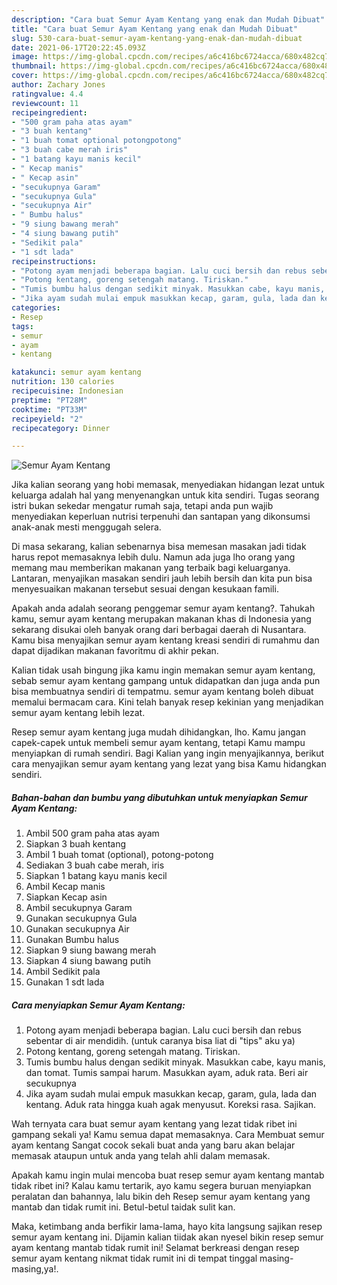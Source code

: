 ```yaml
---
description: "Cara buat Semur Ayam Kentang yang enak dan Mudah Dibuat"
title: "Cara buat Semur Ayam Kentang yang enak dan Mudah Dibuat"
slug: 530-cara-buat-semur-ayam-kentang-yang-enak-dan-mudah-dibuat
date: 2021-06-17T20:22:45.093Z
image: https://img-global.cpcdn.com/recipes/a6c416bc6724acca/680x482cq70/semur-ayam-kentang-foto-resep-utama.jpg
thumbnail: https://img-global.cpcdn.com/recipes/a6c416bc6724acca/680x482cq70/semur-ayam-kentang-foto-resep-utama.jpg
cover: https://img-global.cpcdn.com/recipes/a6c416bc6724acca/680x482cq70/semur-ayam-kentang-foto-resep-utama.jpg
author: Zachary Jones
ratingvalue: 4.4
reviewcount: 11
recipeingredient:
- "500 gram paha atas ayam"
- "3 buah kentang"
- "1 buah tomat optional potongpotong"
- "3 buah cabe merah iris"
- "1 batang kayu manis kecil"
- " Kecap manis"
- " Kecap asin"
- "secukupnya Garam"
- "secukupnya Gula"
- "secukupnya Air"
- " Bumbu halus"
- "9 siung bawang merah"
- "4 siung bawang putih"
- "Sedikit pala"
- "1 sdt lada"
recipeinstructions:
- "Potong ayam menjadi beberapa bagian. Lalu cuci bersih dan rebus sebentar di air mendidih. (untuk caranya bisa liat di &#34;tips&#34; aku ya)"
- "Potong kentang, goreng setengah matang. Tiriskan."
- "Tumis bumbu halus dengan sedikit minyak. Masukkan cabe, kayu manis, dan tomat. Tumis sampai harum. Masukkan ayam, aduk rata. Beri air secukupnya"
- "Jika ayam sudah mulai empuk masukkan kecap, garam, gula, lada dan kentang. Aduk rata hingga kuah agak menyusut. Koreksi rasa. Sajikan."
categories:
- Resep
tags:
- semur
- ayam
- kentang

katakunci: semur ayam kentang 
nutrition: 130 calories
recipecuisine: Indonesian
preptime: "PT28M"
cooktime: "PT33M"
recipeyield: "2"
recipecategory: Dinner

---
```



![Semur Ayam Kentang](https://img-global.cpcdn.com/recipes/a6c416bc6724acca/680x482cq70/semur-ayam-kentang-foto-resep-utama.jpg)

Jika kalian seorang yang hobi memasak, menyediakan hidangan lezat untuk keluarga adalah hal yang menyenangkan untuk kita sendiri. Tugas seorang istri bukan sekedar mengatur rumah saja, tetapi anda pun wajib menyediakan keperluan nutrisi terpenuhi dan santapan yang dikonsumsi anak-anak mesti menggugah selera.

Di masa  sekarang, kalian sebenarnya bisa memesan masakan jadi tidak harus repot memasaknya lebih dulu. Namun ada juga lho orang yang memang mau memberikan makanan yang terbaik bagi keluarganya. Lantaran, menyajikan masakan sendiri jauh lebih bersih dan kita pun bisa menyesuaikan makanan tersebut sesuai dengan kesukaan famili. 



Apakah anda adalah seorang penggemar semur ayam kentang?. Tahukah kamu, semur ayam kentang merupakan makanan khas di Indonesia yang sekarang disukai oleh banyak orang dari berbagai daerah di Nusantara. Kamu bisa menyajikan semur ayam kentang kreasi sendiri di rumahmu dan dapat dijadikan makanan favoritmu di akhir pekan.

Kalian tidak usah bingung jika kamu ingin memakan semur ayam kentang, sebab semur ayam kentang gampang untuk didapatkan dan juga anda pun bisa membuatnya sendiri di tempatmu. semur ayam kentang boleh dibuat memalui bermacam cara. Kini telah banyak resep kekinian yang menjadikan semur ayam kentang lebih lezat.

Resep semur ayam kentang juga mudah dihidangkan, lho. Kamu jangan capek-capek untuk membeli semur ayam kentang, tetapi Kamu mampu menyiapkan di rumah sendiri. Bagi Kalian yang ingin menyajikannya, berikut cara menyajikan semur ayam kentang yang lezat yang bisa Kamu hidangkan sendiri.

<!--inarticleads1-->

##### Bahan-bahan dan bumbu yang dibutuhkan untuk menyiapkan Semur Ayam Kentang:

1. Ambil 500 gram paha atas ayam
1. Siapkan 3 buah kentang
1. Ambil 1 buah tomat (optional), potong-potong
1. Sediakan 3 buah cabe merah, iris
1. Siapkan 1 batang kayu manis kecil
1. Ambil  Kecap manis
1. Siapkan  Kecap asin
1. Ambil secukupnya Garam
1. Gunakan secukupnya Gula
1. Gunakan secukupnya Air
1. Gunakan  Bumbu halus
1. Siapkan 9 siung bawang merah
1. Siapkan 4 siung bawang putih
1. Ambil Sedikit pala
1. Gunakan 1 sdt lada




<!--inarticleads2-->

##### Cara menyiapkan Semur Ayam Kentang:

1. Potong ayam menjadi beberapa bagian. Lalu cuci bersih dan rebus sebentar di air mendidih. (untuk caranya bisa liat di &#34;tips&#34; aku ya)
1. Potong kentang, goreng setengah matang. Tiriskan.
1. Tumis bumbu halus dengan sedikit minyak. Masukkan cabe, kayu manis, dan tomat. Tumis sampai harum. Masukkan ayam, aduk rata. Beri air secukupnya
1. Jika ayam sudah mulai empuk masukkan kecap, garam, gula, lada dan kentang. Aduk rata hingga kuah agak menyusut. Koreksi rasa. Sajikan.




Wah ternyata cara buat semur ayam kentang yang lezat tidak ribet ini gampang sekali ya! Kamu semua dapat memasaknya. Cara Membuat semur ayam kentang Sangat cocok sekali buat anda yang baru akan belajar memasak ataupun untuk anda yang telah ahli dalam memasak.

Apakah kamu ingin mulai mencoba buat resep semur ayam kentang mantab tidak ribet ini? Kalau kamu tertarik, ayo kamu segera buruan menyiapkan peralatan dan bahannya, lalu bikin deh Resep semur ayam kentang yang mantab dan tidak rumit ini. Betul-betul taidak sulit kan. 

Maka, ketimbang anda berfikir lama-lama, hayo kita langsung sajikan resep semur ayam kentang ini. Dijamin kalian tiidak akan nyesel bikin resep semur ayam kentang mantab tidak rumit ini! Selamat berkreasi dengan resep semur ayam kentang nikmat tidak rumit ini di tempat tinggal masing-masing,ya!.

